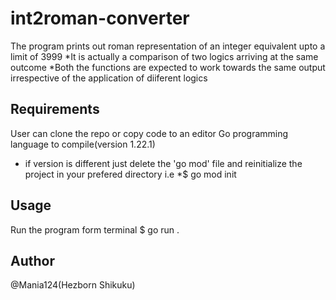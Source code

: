 # int2roman-converter
The program prints out roman representation of an integer equivalent upto a limit of 3999
*It is actually a comparison of two logics arriving at the same outcome 
*Both the functions are expected to work towards the same output irrespective of the application of diiferent logics

## Requirements
User can clone the repo or copy code to an editor
Go programming language to compile(version 1.22.1)
* if version is different just delete the 'go mod' file and reinitialize the project in your prefered directory i.e
    *$ go mod init <directory-name>
## Usage
Run the program form terminal
$ go run . <int-input>

## Author
@Mania124(Hezborn Shikuku)
